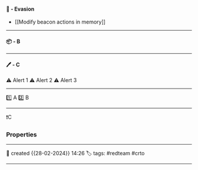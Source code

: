 

#### 🚀 - Evasion

- [[Modify beacon actions in memory]]

---
#### 📦 - B
--- 

#### 🖊️ - C


⚠ Alert 1
⚠ Alert 2
⚠ Alert 3


--- 

 1️⃣ A
 2️⃣ B
 
--- 

❗C


### Properties
---
📆 created   {{28-02-2024}} 14:26
🏷️ tags: #redteam #crto 

---
